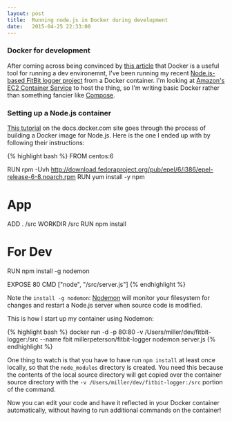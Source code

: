 ```yaml
---
layout: post
title:  Running node.js in Docker during development
date:   2015-04-25 22:33:00
---
```


### Docker for development

After coming across being convinced by [this article](https://medium.com/@treeder/why-and-how-to-use-docker-for-development-a156c1de3b24) that Docker is a useful tool for running a dev environemnt, I've been running my recent [Node.js-based FitBit logger project](https://github.com/millerpeterson/fitbit-logger) from a Docker container. I'm looking at [Amazon's EC2 Container Service](http://docs.aws.amazon.com/AmazonECS/latest/developerguide/Welcome.html) to host the thing, so I'm writing basic Docker rather than something fancier like [Compose](https://docs.docker.com/compose/).

### Setting up a Node.js container

[This tutorial](https://docs.docker.com/examples/nodejs_web_app/) on the docs.docker.com site goes through the process of building a Docker image for Node.js. Here is the one I ended up with by following their instructions:

{% highlight bash %}
FROM    centos:6

RUN     rpm -Uvh http://download.fedoraproject.org/pub/epel/6/i386/epel-release-6-8.noarch.rpm
RUN     yum install -y npm

# App
ADD . /src
WORKDIR /src
RUN npm install

# For Dev
RUN npm install -g nodemon

EXPOSE  80
CMD ["node", "/src/server.js"]
{% endhighlight %}

Note the ```install -g nodemon```: [Nodemon](https://github.com/remy/nodemon) will monitor your filesystem for changes and restart a Node.js server when source code is modified.

This is how I start up my container using Nodemon:

{% highlight bash %}
docker run -d -p 80:80 -v /Users/miller/dev/fitbit-logger:/src --name fbit millerpeterson/fitbit-logger nodemon server.js
{% endhighlight %}

One thing to watch is that you have to have run ```npm install``` at least once locally, so that the ```node_modules``` directory is created. You need this because the contents of the local source directory will get copied over the container source directory with the ```-v /Users/miller/dev/fitbit-logger:/src``` portion of the command.

Now you can edit your code and have it reflected in your Docker container automatically, without having to run additional commands on the container!

